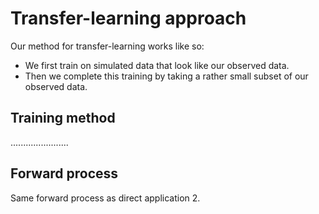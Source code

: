 # Transfer-learning approach

Our method for transfer-learning works like so:
- We first train on simulated data that look like our observed data.
- Then we complete this training by taking a rather small subset of our observed data.

## Training method

.......................

## Forward process

Same forward process as direct application 2.
